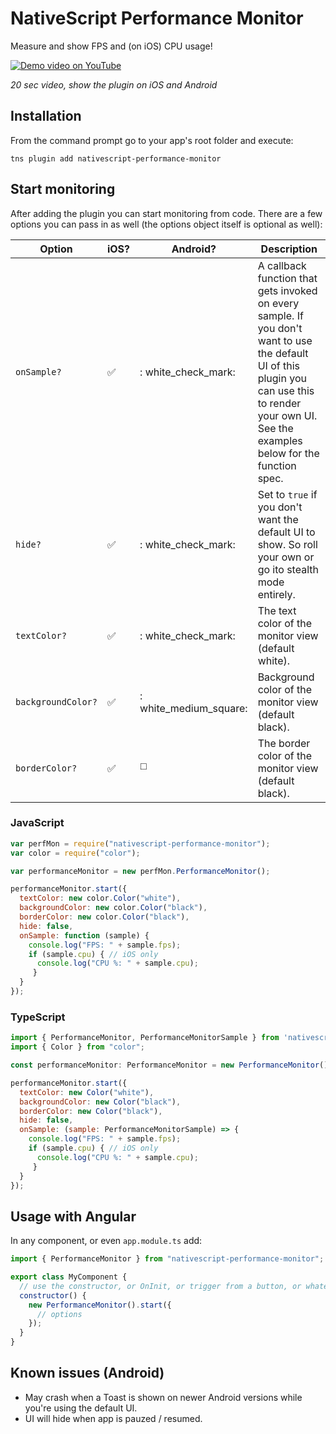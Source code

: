 # NativeScript Performance Monitor
Measure and show FPS and (on iOS) CPU usage!

[![Demo video on YouTube](https://img.youtube.com/vi/qeqWDWCYbvY/0.jpg)](https://www.youtube.com/watch?v=qeqWDWCYbvY)

_20 sec video, show the plugin on iOS and Android_

## Installation
From the command prompt go to your app's root folder and execute:

```
tns plugin add nativescript-performance-monitor
```

## Start monitoring
After adding the plugin you can start monitoring from code. There are a few options you can pass in as well (the options object itself is optional as well):

| Option | iOS? | Android? | Description
--- | --- | --- | ---
| `onSample?` | :white_check_mark: | : white_check_mark: | A callback function that gets invoked on every sample. If you don't want to use the default UI of this plugin you can use this to render your own UI. See the examples below for the function spec.
| `hide?` | :white_check_mark: | : white_check_mark: | Set to `true` if you don't want the default UI to show. So roll your own or go ito stealth mode entirely.
| `textColor?` | :white_check_mark: | : white_check_mark: | The text color of the monitor view (default white).
| `backgroundColor?` | :white_check_mark: | : white_medium_square: | Background color of the monitor view (default black).
| `borderColor?` | :white_check_mark: | :white_medium_square: | The border color of the monitor view (default black).


### JavaScript

```js
var perfMon = require("nativescript-performance-monitor");
var color = require("color");

var performanceMonitor = new perfMon.PerformanceMonitor();

performanceMonitor.start({
  textColor: new color.Color("white"),
  backgroundColor: new color.Color("black"),
  borderColor: new color.Color("black"),
  hide: false,
  onSample: function (sample) {
    console.log("FPS: " + sample.fps);
    if (sample.cpu) { // iOS only
      console.log("CPU %: " + sample.cpu);
	 }
  }
});
```

### TypeScript

```js
import { PerformanceMonitor, PerformanceMonitorSample } from 'nativescript-performance-monitor';
import { Color } from "color";

const performanceMonitor: PerformanceMonitor = new PerformanceMonitor();

performanceMonitor.start({
  textColor: new Color("white"),
  backgroundColor: new Color("black"),
  borderColor: new Color("black"),
  hide: false,
  onSample: (sample: PerformanceMonitorSample) => {
    console.log("FPS: " + sample.fps);
    if (sample.cpu) { // iOS only
      console.log("CPU %: " + sample.cpu);
	 }
  }
});
```

## Usage with Angular
In any component, or even `app.module.ts` add:

```js
import { PerformanceMonitor } from "nativescript-performance-monitor";

export class MyComponent {
  // use the constructor, or OnInit, or trigger from a button, or whatever really
  constructor() {
    new PerformanceMonitor().start({
      // options
    });
  }
}
```

## Known issues (Android)
- May crash when a Toast is shown on newer Android versions while you're using the default UI.
- UI will hide when app is pauzed / resumed.

